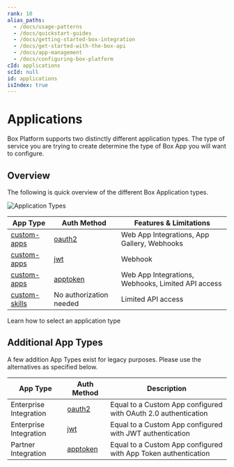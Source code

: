 ```yaml
---
rank: 10
alias_paths:
  - /docs/usage-patterns
  - /docs/quickstart-guides
  - /docs/getting-started-box-integration
  - /docs/get-started-with-the-box-api
  - /docs/app-management
  - /docs/configuring-box-platform
cId: applications
scId: null
id: applications
isIndex: true
---
```

# Applications

Box Platform supports two distinctly different application types. The type of
service you are trying to create determine the type of Box App you will want to configure.

## Overview

The following is quick overview of the different Box Application types.

<ImageFrame>

![Application Types](./images/app-types.png)

</ImageFrame>

<!-- markdownlint-disable line-length -->

| App Type                       | Auth Method             | Features & Limitations                             |
| ------------------------------ | ----------------------- | -------------------------------------------------- |
| [custom-apps][custom-apps]     | [oauth2][oauth2]        | Web App Integrations, App Gallery, Webhooks        |
| [custom-apps][custom-apps]     | [jwt][jwt]              | Webhook                                            |
| [custom-apps][custom-apps]     | [apptoken][apptoken]    | Web App Integrations, Webhooks, Limited API access |
| [custom-skills][custom-skills] | No authorization needed | Limited API access                                 |

<!-- markdownlint-enable line-length -->

<CTA to="guide://applications/select">
Learn how to select an application type

</CTA>

## Additional App Types

A few addition App Types exist for legacy purposes. Please use the alternatives
as specified below.

<!-- markdownlint-disable line-length -->

| App Type               | Auth Method          | Description                                                    |
| ---------------------- | -------------------- | -------------------------------------------------------------- |
| Enterprise Integration | [oauth2][oauth2]     | Equal to a Custom App configured with OAuth 2.0 authentication |
| Enterprise Integration | [jwt][jwt]           | Equal to a Custom App configured with JWT authentication       |
| Partner Integration    | [apptoken][apptoken] | Equal to a Custom App configured with App Token authentication |

<!-- markdownlint-enable line-length -->

[oauth2]: guide://authentication/oauth2

[jwt]: guide://authentication/jwt

[apptoken]: guide://authentication/app-token

[devtoken]: guide://authentication/access-tokens/developer-tokens

[custom-apps]: g://applications/custom-apps

[custom-skills]: g://applications/custom-skills
